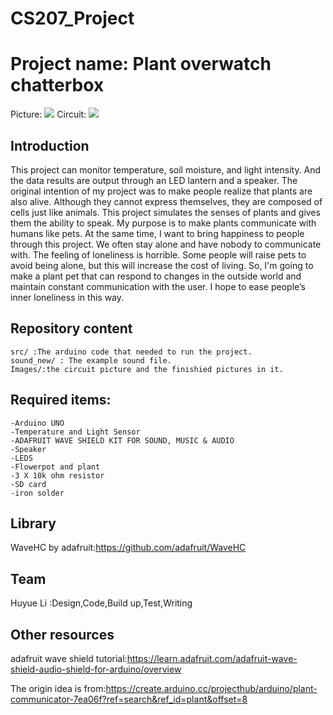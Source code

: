 # CS207_Project
Project name: Plant overwatch chatterbox
=======

Picture:
![](https://github.com/HuyueLi98/CS207_Project_Chatterbox_flowerpot/blob/master/Images/IMG_1516.JPG)
Circuit:
![](https://github.com/HuyueLi98/CS207_Project_Chatterbox_flowerpot/blob/master/Images/Circuit%20of%20my%20project.jpg)

Introduction
----
This project can monitor temperature, soil moisture, and light intensity. And the data results are output through an LED lantern and a speaker. The original intention of my project was to make people realize that plants are also alive. Although they cannot express themselves, they are composed of cells just like animals. This project simulates the senses of plants and gives them the ability to speak. My purpose is to make plants communicate with humans like pets.
At the same time, I want to bring happiness to people through this project. We often stay alone and have nobody to communicate with. The feeling of loneliness is horrible. Some people will raise pets to avoid being alone, but this will increase the cost of living. So, I'm going to make a plant pet that can respond to changes in the outside world and maintain constant communication with the user. I hope to ease people’s inner loneliness in this way.

Repository content
----
    src/ :The arduino code that needed to run the project. 
    sound_new/ : The example sound file. 
    Images/:the circuit picture and the finishied pictures in it.
Required items:
----
    -Arduino UNO
    -Temperature and Light Sensor
    -ADAFRUIT WAVE SHIELD KIT FOR SOUND, MUSIC & AUDIO 
    -Speaker
    -LEDS
    -Flowerpot and plant
    -3 X 10k ohm resistor
    -SD card
    -iron solder
Library
-----
WaveHC by adafruit:https://github.com/adafruit/WaveHC

Team
----
Huyue Li :Design,Code,Build up,Test,Writing


Other resources
----
adafruit wave shield tutorial:https://learn.adafruit.com/adafruit-wave-shield-audio-shield-for-arduino/overview

The origin idea is from:https://create.arduino.cc/projecthub/arduino/plant-communicator-7ea06f?ref=search&ref_id=plant&offset=8
